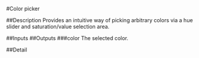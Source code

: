 #Color picker

##Description
Provides an intuitive way of picking arbitrary colors via a hue slider and saturation/value selection area.

##Inputs
##Outputs
###color
The selected color.

##Detail

